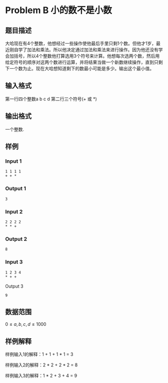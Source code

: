 # Problem B 小的数不是小数

## 题目描述

大哈现在有4个整数，他想经过一些操作使他最后手里只剩1个数。但他才1岁，最近刚自学了加法和乘法。所以他决定通过加法和乘法来进行操作。因为他还没有学会加括号，所以4个整数他打算选用3个符号来计算。他想每次选两个数，然后用给定符号的顺序对这两个数进行运算，并将结果当做一个新数继续操作，直到只剩下一个数为止。现在大哈想知道剩下的数最小可能是多少。输出这个最小值。

## 输入格式

第一行四个整数a b c d
第二行三个符号(+ 或 *)

## 输出格式

一个整数.

## 样例

### Input 1
```
1 1 1 1
+ + *
```

### Output 1
```
3
```

### Input 2
```
2 2 2 2
* * +
```

### Output 2
```
8
```

### Input 3

```
1 2 3 4
* + +
```

Output 3

```
9
```

## 数据范围

$0 \leq a,b,c,d \leq 1000$

## 样例解释

样例输入1的解释：1 + 1 + 1 * 1 = 3

样例输入2的解释：2 * 2 + 2 * 2 = 8

样例输入3的解释：1 * 2 + 3 + 4 = 9